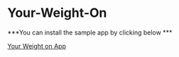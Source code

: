 # Your-Weight-On
***You can install the sample app by clicking below ***

[Your Weight on App](https://github.com/rahulrajvc/Your-Weight-On/raw/df04f4342642bb8ac04a12558220869dc798aa59/YourWeightOn.apk)
